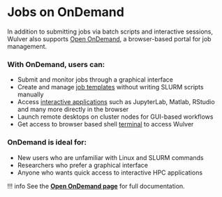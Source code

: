 # Jobs on OnDemand

In addition to submitting jobs via batch scripts and interactive sessions, Wulver also supports [Open OnDemand](https://ondemand.njit.edu), a browser-based portal for job management.

### With OnDemand, users can:

- Submit and monitor jobs through a graphical interface
- Create and manage [job templates](../OnDemand/6_jobs.md/#jobs) without writing SLURM scripts manually
- Access [interactive applications](../OnDemand/Interactive_Apps/index.md) such as JupyterLab, Matlab, RStudio and many more directly in the browser
- Launch remote desktops on cluster nodes for GUI-based workflows
- Get access to browser based shell [terminal](../OnDemand/3_clusters.md) to access Wulver

### OnDemand is ideal for:

- New users who are unfamiliar with Linux and SLURM commands
- Researchers who prefer a graphical interface
- Anyone who wants quick access to interactive HPC applications

!!! info
    See the [**Open OnDemand page**](../OnDemand/index.md) for full documentation.
